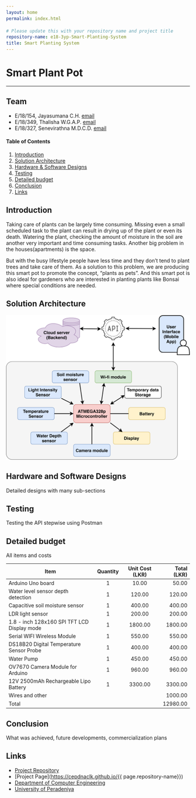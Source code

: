```yaml
---
layout: home
permalink: index.html

# Please update this with your repository name and project title
repository-name: e18-3yp-Smart-Planting-System
title: Smart Planting System
---
```


[comment]: # "This is the standard layout for the project, but you can clean this and use your own template"

# Smart Plant Pot

---

## Team
-  E/18/154, Jayasumana C.H. [email](mailto:e18154@eng.pdn.ac.lk)
-  E/18/349, Thalisha W.G.A.P. [email](mailto:e18349@eng.pdn.ac.lk)
-  E/18/327, Senevirathna M.D.C.D. [email](mailto:e18327@eng.pdn.ac.lk)

<!-- Image (photo/drawing of the final hardware) should be here -->

<!-- This is a sample image, to show how to add images to your page. To learn more options, please refer [this](https://projects.ce.pdn.ac.lk/docs/faq/how-to-add-an-image/) -->

<!-- ![Sample Image](./images/sample.png) -->

#### Table of Contents
1. [Introduction](#introduction)
2. [Solution Architecture](#solution-architecture )
3. [Hardware & Software Designs](#hardware-and-software-designs)
4. [Testing](#testing)
5. [Detailed budget](#detailed-budget)
6. [Conclusion](#conclusion)
7. [Links](#links)

## Introduction

Taking care of plants can be largely time consuming. Missing even a small scheduled task to the plant can result in drying up of the plant or even its death. Watering the plant, checking the amount of moisture in the soil are another very important and time consuming tasks. Another big problem in the houses(apartments) is the space.

But with the busy lifestyle people have less time and they don’t tend to plant trees and take care of them. As a solution to this problem, we are producing this smart pot to promote the concept, “plants as pets”. And this smart pot is also ideal for gardeners who are interested in planting plants like Bonsai where special conditions are needed.


## Solution Architecture

<p align="center" >
  <img src="images/Solution_Architecture.png" style="width:600px;">
</ p>
<br>

## Hardware and Software Designs

Detailed designs with many sub-sections

## Testing

Testing the API stepwise using Postman

## Detailed budget

All items and costs

| Item          | Quantity  | Unit Cost (LKR)  | Total (LKR)  |
| ------------- |:---------:|:----------:|-------:|
| Arduino Uno board   | 1         | 10.00    | 50.00 |
| Water level sensor depth detection| 1 | 120.00 | 120.00|
| Capacitive soil moisture sensor | 1 | 400.00 | 400.00|
|LDR light sensor| 1 | 200.00 | 200.00 |
|1.8 - inch 128x160 SPI TFT LCD Display mode | 1 | 1800.00 | 1800.00|
| Serial WIFI Wireless Module | 1 | 550.00 | 550.00 |
| DS18B20 Digital Temperature Sensor Probe | 1 | 400.00 | 400.00 |
| Water Pump | 1 | 450.00 | 450.00|
| OV7670 Camera Module for Arduino | 1 | 960.00 | 960.00 |
|12V 2500mAh Rechargeable Lipo Battery | 1 | 3300.00 | 3300.00|
| Wires and other | | | 1000.00|
| Total |||12980.00|
## Conclusion

What was achieved, future developments, commercialization plans

## Links

- [Project Repository](https://github.com/cepdnaclk/e18-3yp-Smart-Plant-Pot)
- [Project Page](https://cepdnaclk.github.io/{{ page.repository-name}})
- [Department of Computer Engineering](http://www.ce.pdn.ac.lk/)
- [University of Peradeniya](https://eng.pdn.ac.lk/)

[//]: # (Please refer this to learn more about Markdown syntax)
[//]: # (https://github.com/adam-p/markdown-here/wiki/Markdown-Cheatsheet)
